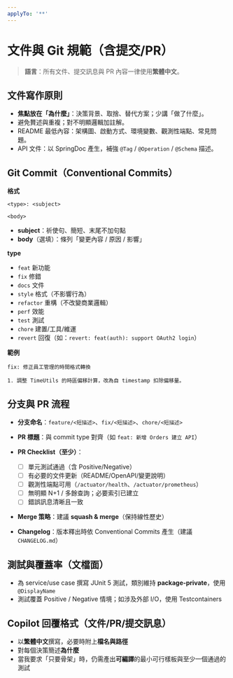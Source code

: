 ```yaml
---
applyTo: '**'
---
```

# 文件與 Git 規範（含提交/PR）

> **語言**：所有文件、提交訊息與 PR 內容一律使用**繁體中文**。

## 文件寫作原則
- **焦點放在「為什麼」**：決策背景、取捨、替代方案；少講「做了什麼」。
- 避免贅述與重複；對不明顯邏輯加註解。
- README 最低內容：架構圖、啟動方式、環境變數、觀測性端點、常見問題。
- API 文件：以 SpringDoc 產生，補強 `@Tag` / `@Operation` / `@Schema` 描述。

## Git Commit（Conventional Commits）
**格式**
```text
<type>: <subject>

<body>
````

* **subject**：祈使句、簡短、末尾不加句點
* **body**（選填）：條列「變更內容 / 原因 / 影響」

**type**

* `feat` 新功能
* `fix` 修錯
* `docs` 文件
* `style` 格式（不影響行為）
* `refactor` 重構（不改變商業邏輯）
* `perf` 效能
* `test` 測試
* `chore` 建置/工具/維運
* `revert` 回復（如：`revert: feat(auth): support OAuth2 login`）

**範例**

```text
fix: 修正員工管理的時間格式轉換

1. 調整 TimeUtils 的時區偏移計算，改為自 timestamp 扣除偏移量。
```

## 分支與 PR 流程

* **分支命名**：`feature/<短描述>`、`fix/<短描述>`、`chore/<短描述>`
* **PR 標題**：與 commit type 對齊（如 `feat: 新增 Orders 建立 API`）
* **PR Checklist（至少）**：

  * [ ] 單元測試通過（含 Positive/Negative）
  * [ ] 有必要的文件更新（README/OpenAPI/變更說明）
  * [ ] 觀測性端點可用（`/actuator/health`、`/actuator/prometheus`）
  * [ ] 無明顯 N+1 / 多餘查詢；必要索引已建立
  * [ ] 錯誤訊息清晰且一致
* **Merge 策略**：建議 **squash & merge**（保持線性歷史）
* **Changelog**：版本釋出時依 Conventional Commits 產生（建議 `CHANGELOG.md`）

## 測試與覆蓋率（文檔面）

* 為 service/use case 撰寫 JUnit 5 測試，類別維持 **package-private**，使用 `@DisplayName`
* 測試覆蓋 Positive / Negative 情境；如涉及外部 I/O，使用 Testcontainers

## Copilot 回覆格式（文件/PR/提交訊息）

* 以**繁體中文**撰寫，必要時附上**檔名與路徑**
* 對每個決策簡述**為什麼**
* 當我要求「只要骨架」時，仍需產出**可編譯**的最小可行樣板與至少一個通過的測試